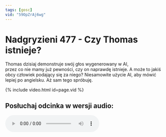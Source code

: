 ```yaml
---
tags: [gosc]
vid: "59OpZrAj6wg"
---
```


# Nadgryzieni 477 - Czy Thomas istnieje?

Thomas dzisiaj demonstruje swój głos wygenerowany w AI, przez co nie mamy już pewności, czy on naprawdę istnieje. A może to jakiś obcy człowiek podający się za niego? Niesamowite użycie AI, aby mówić lepiej po angielsku. Aż sam tego spróbuję.

{% include video.html id=page.vid %}

<!--More-->

## Posłuchaj odcinka w wersji audio:

<audio controls>
<source src="https://media.blubrry.com/nadgryzieni/imagazine.stronazen.pl/nadgryzieni/Nadgryzieni-Odcinek-477.mp3" type="audio/mpeg">
</audio>




[n]: https://michael.gratis/nozbe_pl
[np]: https://michael.gratis/nozbepersonal_pl